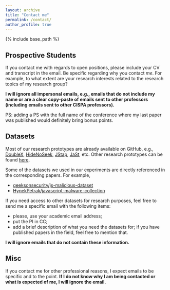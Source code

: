 ```yaml
---
layout: archive
title: "Contact me"
permalink: /contact/
author_profile: true
---
```


{% include base_path %}

## Prospective Students

If you contact me with regards to open positions, please include your CV and transcript in the email. Be specific regarding why you contact *me*. For example, to what extent are your research interests related to the research topics of my research group?

**I will ignore all impersonal emails, e.g., emails that do not include my name or are a clear copy-paste of emails sent to other professors (including emails sent to other CISPA professors).**

PS: adding a PS with the full name of the conference where my last paper was published would definitely bring bonus points.


## Datasets

Most of our research prototypes are already available on GitHub, e.g., [DoubleX](https://github.com/Aurore54F/DoubleX), [HideNoSeek](https://github.com/Aurore54F/HideNoSeek), [JStap](https://github.com/Aurore54F/JStap), [JaSt](https://github.com/Aurore54F/JaSt), etc. Other research prototypes can be found [here](https://github.com/Aurore54F?tab=repositories).

Some of the datasets we used in our experiments are directly referenced in the corresponding papers.
For example,
- [geeksonsecurity/js-malicious-dataset](https://github.com/geeksonsecurity/js-malicious-dataset)
- [HynekPetrak/javascript-malware-collection](https://github.com/HynekPetrak/javascript-malware-collection)

If you need access to other datasets for research purposes, feel free to send me a specific email with the following items:
- please, use your academic email address;
- put the PI in CC;
- add a brief description of what you need the datasets for; if you have published papers in the field, feel free to mention that.

**I will ignore emails that do not contain these information.**


## Misc

If you contact me for other professional reasons, I expect emails to be specific and to the point. **If I do not know why I am being contacted or what is expected of me, I will ignore the email.**